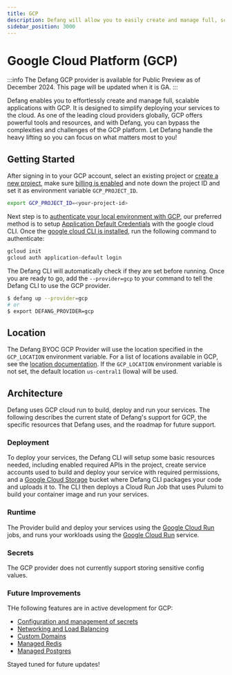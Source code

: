```yaml
---
title: GCP
description: Defang will allow you to easily create and manage full, scalable applications with GCP.
sidebar_position: 3000
---
```


# Google Cloud Platform (GCP)

:::info
The Defang GCP provider is available for Public Preview as of December 2024. This page will be updated when it is GA.
:::

Defang enables you to effortlessly create and manage full, scalable applications with GCP. It is designed to simplify deploying your services to the cloud. As one of the leading cloud providers globally, GCP offers powerful tools and resources, and with Defang, you can bypass the complexities and challenges of the GCP platform. Let Defang handle the heavy lifting so you can focus on what matters most to you!

## Getting Started

After signing in to your GCP account, select an existing project or [create a new project](https://developers.google.com/workspace/guides/create-project), make sure [billing is enabled](https://cloud.google.com/billing/docs/how-to/modify-project) and note down the project ID and set it as environment variable `GCP_PROJECT_ID`.

```bash
export GCP_PROJECT_ID=<your-project-id>
```

Next step is to [authenticate your local environment with GCP](https://cloud.google.com/docs/authentication), our preferred method is to setup [Application Default Credentials](https://cloud.google.com/docs/authentication/provide-credentials-adc) with the google cloud CLI. Once the [google cloud CLI is installed](https://cloud.google.com/sdk/docs/install), run the following command to authenticate:

```bash
gcloud init
gcloud auth application-default login
```

The Defang CLI will automatically check if they are set before running. Once you are ready to go, add the `--provider=gcp` to your command to tell the Defang CLI to use the GCP provider.

```bash
$ defang up --provider=gcp
# or
$ export DEFANG_PROVIDER=gcp
```

## Location

The Defang BYOC GCP Provider will use the location specified in the `GCP_LOCATION` environment variable. For a list of locations available in GCP, see the [location documentation](https://cloud.google.com/about/locations). If the `GCP_LOCATION` environment variable is not set, the default location `us-central1` (Iowa) will be used.

## Architecture

Defang uses GCP cloud run to build, deploy and run your services. The following describes the current state of Defang's support for GCP, the specific resources that Defang uses, and the roadmap for future support.

### Deployment

To deploy your services, the Defang CLI will setup some basic resources needed, including enabled required APIs in the project, create service accounts used to build and deploy your service with required permissions, and a [Google Cloud Storage](https://cloud.google.com/storage) bucket where Defang CLI packages your code and uploads it to. The CLI then deploys a Cloud Run Job that uses Pulumi to build your container image and run your services.

### Runtime

The Provider build and deploy your services using the [Google Cloud Run](https://cloud.google.com/run) jobs, and runs your workloads using the [Google Cloud Run](https://cloud.google.com/run) service.

### Secrets

The GCP provider does not currently support storing sensitive config values.

### Future Improvements

THe following features are in active development for GCP:
- [Configuration and management of secrets](/docs/concepts//configuration.md)
- [Networking and Load Balancing](/docs/concepts//networking.mdx)
- [Custom Domains](/docs/concepts//domains.mdx)
- [Managed Redis](/docs/concepts//managed-storage/managed-redis.md)
- [Managed Postgres](/docs/concepts/managed-storage/managed-postgres.md)

Stayed tuned for future updates!
